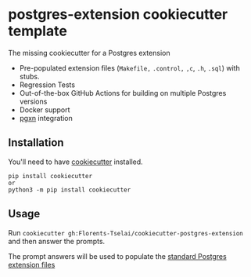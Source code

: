 # postgres-extension cookiecutter template

The missing cookiecutter for a Postgres extension

* Pre-populated extension files (`Makefile,` `.control,` `,c`, `.h`, `.sql`) with stubs.
* Regression Tests
* Out-of-the-box GitHub Actions for building on multiple Postgres versions
* Docker support
* [pgxn](https://pgxn.org) integration

## Installation

You'll need to have [cookiecutter](https://cookiecutter.readthedocs.io/) installed.

    pip install cookiecutter
    or
    python3 -m pip install cookiecutter
    

## Usage

Run `cookiecutter gh:Florents-Tselai/cookiecutter-postgres-extension` and then 
answer the prompts.

The prompt answers will be used to populate the [standard Postgres 
extension files](https://www.postgresql.org/docs/current/extend-extensions.html#EXTEND-EXTENSIONS-FILES)

